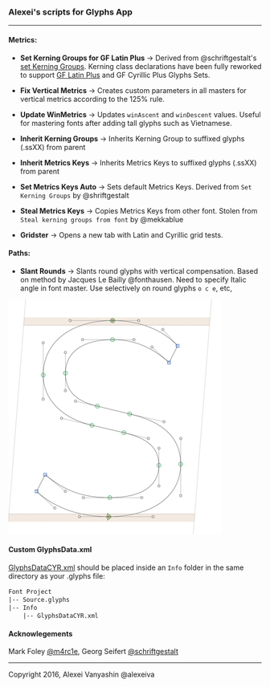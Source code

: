 ### Alexei's scripts for Glyphs App

---

#### Metrics: 

* **Set Kerning Groups for GF Latin Plus**
→ Derived from @schriftgestalt's [set Kerning Groups][1]. Kerning class declarations have been fully reworked to support [GF Latin Plus][2] and GF Cyrillic Plus Glyphs Sets. 
 
* **Fix Vertical Metrics**
→ Creates custom parameters in all masters for vertical metrics according to the 125% rule. 

* **Update WinMetrics**
→ Updates `winAscent` and `winDescent` values. Useful for mastering fonts after adding tall glyphs such as Vietnamese. 

* **Inherit Kerning Groups**
→ Inherits Kerning Group to suffixed glyphs (.ssXX) from parent

* **Inherit Metrics Keys**
→ Inherits Metrics Keys to suffixed glyphs (.ssXX) from parent

* **Set Metrics Keys Auto**
→ Sets default Metrics Keys. Derived from `Set Kerning Groups` by @shriftgestalt

* **Steal Metrics Keys**
→ Copies Metrics Keys from other font. Stolen from `Steal kerning groups from font` by @mekkablue

* **Gridster**
→ Opens a new tab with Latin and Cyrillic grid tests.

 
#### Paths: 

* **Slant Rounds**
→ Slants round glyphs with vertical compensation. Based on method by Jacques Le Bailly @fonthausen. Need to specify Italic angle in font master. Use selectively on round glyphs `o c e`, etc,

![SlantRounds](SlantRounds.gif)

#### Custom GlyphsData.xml
[GlyphsDataCYR.xml][5] should be placed inside an `Info` folder in the same directory as your .glyphs file:

```
Font Project
|-- Source.glyphs
|-- Info
	|-- GlyphsDataCYR.xml
```

#### Acknowlegements
Mark Foley [@m4rc1e][3], Georg Seifert [@schriftgestalt][4]

---
Copyright 2016, Alexei Vanyashin @alexeiva


[1]: https://github.com/schriftgestalt/Glyphs-Scripts/blob/master/Metrics%20%26%20Classes/set%20Kerning%20Groups.py

[2]: https://github.com/google/fonts/tree/master/tools/encodings/GF%202016%20Glyph%20Sets

[3]: https://github.com/m4rc1e/mf-glyphs-scripts

[4]: https://github.com/schriftgestalt/Glyphs-Scripts

[5]: /Info/GlyphDataCYR.xml
